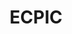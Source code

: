 ---
# This topic lives at
# https://digital.gov/topics/ecpic

# Topic Title
title: "ECPIC"

# description — keep it short and clear
# summary: ""

# Weight
weight: 1

# For more information on managing topics,
# see https://github.com/GSA/digitalgov.gov/wiki/topics
---
